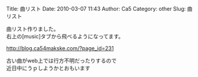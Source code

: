 Title: 曲リスト
Date: 2010-03-07 11:43
Author: Ca5
Category: other
Slug: 曲リスト

曲リスト作りました。  
右上の[music]タブから飛べるようになってます。

<http://blog.ca54makske.com/?page_id=231>

古い曲がweb上では行方不明だったりするので  
近日中にうｐしようかとおもいます

